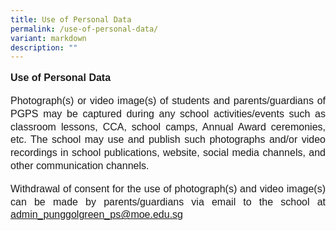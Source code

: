```yaml
---
title: Use of Personal Data
permalink: /use-of-personal-data/
variant: markdown
description: ""
---
```

<p style="line-height:1.3;font-family:arial;font-size:16px;text-align:justify;"><b>Use of Personal Data</b></p>

<p style="line-height:1.3;font-family:arial;font-size:16px;text-align:justify;">Photograph(s) or video image(s) of students and parents/guardians of PGPS may be captured during any school activities/events such as classroom lessons, CCA, school camps, Annual Award ceremonies, etc. The school may use and publish such photographs and/or video recordings in school publications, website, social media channels, and other communication channels. </p>

<p style="line-height:1.3;font-family:arial;font-size:16px;text-align:justify;">Withdrawal of consent for the use of photograph(s) and video image(s) can be made by parents/guardians via email to the school at  <a href="mailto:“admin_punggolgreen_ps@moe.edu.sg”">admin_punggolgreen_ps@moe.edu.sg</a></p>